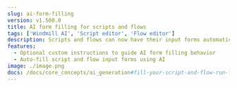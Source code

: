 ```yaml
---
slug: ai-form-filling
version: v1.500.0
title: AI form filling for scripts and flows
tags: ['Windmill AI', 'Script editor', 'Flow editor']
description: Scripts and flows can now have their input forms automatically filled using AI. Enable this feature from your scripts and flows settings.
features:
  - Optional custom instructions to guide AI form filling behavior
  - Auto-fill script and flow input forms using AI
image: ./image.png
docs: /docs/core_concepts/ai_generation#fill-your-script-and-flow-run-forms
---
```

